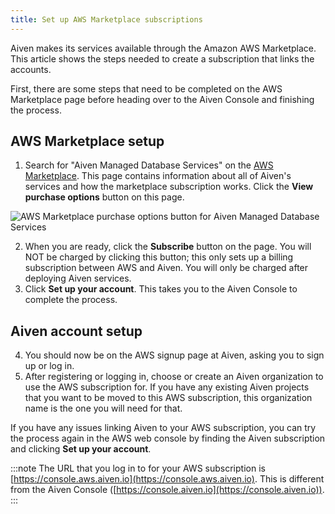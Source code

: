 ```yaml
---
title: Set up AWS Marketplace subscriptions
---
```


Aiven makes its services available through the Amazon AWS Marketplace.
This article shows the steps needed to create a subscription that links
the accounts.

First, there are some steps that need to be completed on the AWS
Marketplace page before heading over to the Aiven Console and finishing
the process.

## AWS Marketplace setup

1.  Search for \"Aiven Managed Database Services\" on the [AWS
    Marketplace](https://aws.amazon.com/marketplace/pp/prodview-vylwtm6t2c7fk).
    This page contains information about all of Aiven\'s services and
    how the marketplace subscription works. Click the **View purchase
    options** button on this page.

![AWS Marketplace purchase options button for Aiven Managed Database Services](/images/platform/howto/aws-marketplace-listing.png)

2.  When you are ready, click the **Subscribe** button on the page. You
    will NOT be charged by clicking this button; this only sets up a
    billing subscription between AWS and Aiven. You will only be charged
    after deploying Aiven services.
3.  Click **Set up your account**. This takes you to the Aiven Console
    to complete the process.

## Aiven account setup

4.  You should now be on the AWS signup page at Aiven, asking you to
    sign up or log in.
5.  After registering or logging in, choose or create an Aiven
    organization to use the AWS subscription for. If you have any
    existing Aiven projects that you want to be moved to this AWS
    subscription, this organization name is the one you will need for
    that.

If you have any issues linking Aiven to your AWS subscription, you can
try the process again in the AWS web console by finding the Aiven
subscription and clicking **Set up your account**.

:::note
The URL that you log in to for your AWS subscription is
[https://console.aws.aiven.io](https://console.aws.aiven.io). This is different from the Aiven Console
([https://console.aiven.io](https://console.aiven.io)).
:::
